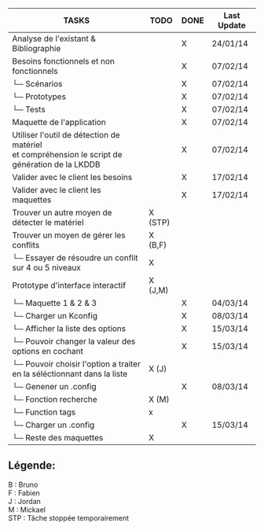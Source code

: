 | TASKS                                     | TODO | DONE | Last Update |
|-------------------------------------------|------|------|-------------|
| Analyse de l'existant & Bibliographie     |      |  X   | 24/01/14    |
| Besoins fonctionnels et non fonctionnels  |      |  X   | 07/02/14    |
| └─ Scénarios  				            |      |  X   | 07/02/14    |
| └─ Prototypes  				            |      |  X   | 07/02/14    |
| └─ Tests      				            |      |  X   | 07/02/14    |
| Maquette de l'application                 |      |  X   | 07/02/14    |
| Utiliser l'outil de détection de matériel <br/> et compréhension le script de génération de la LKDDB   |    |   X  | 07/02/14    |
| Valider avec le client les besoins        |      |  X   | 17/02/14    |
| Valider avec le client les maquettes      |      |  X   | 17/02/14    |
| Trouver un autre moyen de détecter le matériel  |  X (STP)   |      |             |
| Trouver un moyen de gérer les conflits    |  X (B,F)   |      |             |
| └─ Essayer de résoudre un conflit sur 4 ou 5 niveaux | X | | |
| Prototype d'interface interactif          |  X (J,M)   |      |             | 
| └─ Maquette 1 & 2 & 3 |      |  X   | 04/03/14    |
| └─ Charger un Kconfig | | X | 08/03/14 |
| └─ Afficher la liste des options |  | X | 15/03/14 |
| └─ Pouvoir changer la valeur des options en cochant |  | X | 15/03/14 | 
| └─ Pouvoir choisir l'option a traiter en la séléctionnant dans la liste | X (J) | | |
| └─ Genener un .config | | X | 08/03/14 |
| └─ Fonction recherche | X (M) | | |
| └─ Function tags | x | | |
| └─ Charger un .config |  | X | 15/03/14 |
| └─ Reste des maquettes | X  | | |

Légende:
--------

B : Bruno <br/>
F : Fabien <br/>
J : Jordan <br/>
M : Mickael <br/>
STP : Tâche stoppée temporairement <br/>

